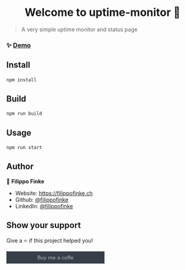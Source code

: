 <h1 align="center">Welcome to uptime-monitor 👋</h1>

> A very simple uptime monitor and status page

### ✨ [Demo](https://status.filippofinke.ch)

## Install

```sh
npm install
```

## Build

```sh
npm run build
```

## Usage

```sh
npm run start
```

## Author

👤 **Filippo Finke**

* Website: https://filippofinke.ch
* Github: [@filippofinke](https://github.com/filippofinke)
* LinkedIn: [@filippofinke](https://linkedin.com/in/filippofinke)

## Show your support

Give a ⭐️ if this project helped you!

<a href="https://www.buymeacoffee.com/filippofinke">
  <img src="https://github.com/filippofinke/filippofinke/raw/main/images/buymeacoffe.png" alt="Buy Me A McFlurry">
</a>
